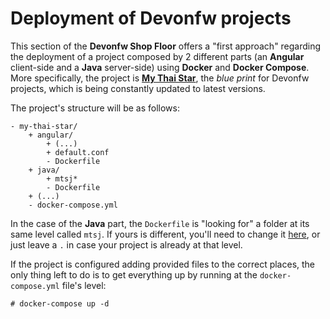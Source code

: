 # Deployment of Devonfw projects

This section of the **Devonfw Shop Floor** offers a "first approach" regarding the deployment of a project composed by 2 different parts (an **Angular** client-side and a **Java** server-side) using **Docker** and **Docker Compose**. More specifically, the project is [**My Thai Star**](http://github.com/oasp/my-thai-star.git), the _blue print_ for Devonfw projects, which is being constantly updated to latest versions.

The project's structure will be as follows:

````
- my-thai-star/
    + angular/
        + (...)
        + default.conf
        - Dockerfile
    + java/
        + mtsj*
        - Dockerfile
    + (...)
    - docker-compose.yml
````

In the case of the **Java** part, the `Dockerfile` is "looking for" a folder at its same level called `mtsj`. If yours is different, you'll need to change it [here](), or just leave a `.` in case your project is already at that level.

If the project is configured adding provided files to the correct places, the only thing left to do is to get everything up by running at the `docker-compose.yml` file's level:

`# docker-compose up -d`